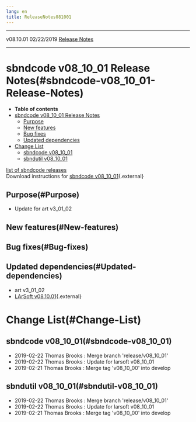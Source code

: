 ```yaml
---
lang: en
title: ReleaseNotes081001
---
```


  ----------- ------------ -- -- ------------------------------------------------------
  v08.10.01   02/22/2019         [Release Notes](ReleaseNotes081001.html)
  ----------- ------------ -- -- ------------------------------------------------------



sbndcode v08\_10\_01 Release Notes(#sbndcode-v08_10_01-Release-Notes)
======================================================================================

-   **Table of contents**
-   [sbndcode v08\_10\_01 Release
    Notes](#sbndcode-v08_10_01-Release-Notes)
    -   [Purpose](#Purpose)
    -   [New features](#New-features)
    -   [Bug fixes](#Bug-fixes)
    -   [Updated dependencies](#Updated-dependencies)
-   [Change List](#Change-List)
    -   [sbndcode v08\_10\_01](#sbndcode-v08_10_01)
    -   [sbndutil v08\_10\_01](#sbndutil-v08_10_01)

[list of sbndcode
releases](List_of_SBND_code_releases.html)\
Download instructions for [sbndcode
v08\_10\_01](http://scisoft.fnal.gov/scisoft/bundles/sbnd/v08_10_01/sbndcode-v08_10_01.html){.external}



Purpose(#Purpose)
----------------------------------

-   Update for art v3\_01\_02



New features(#New-features)
--------------------------------------------



Bug fixes(#Bug-fixes)
--------------------------------------



Updated dependencies(#Updated-dependencies)
------------------------------------------------------------

-   art v3\_01\_02
-   [LArSoft
    v08.10.01](https://cdcvs.fnal.gov/redmine/projects/larsoft/wiki/ReleaseNotes081001){.external}



Change List(#Change-List)
==========================================



sbndcode v08\_10\_01(#sbndcode-v08_10_01)
----------------------------------------------------------

-   2019-02-22 Thomas Brooks : Merge branch \'release/v08\_10\_01\'
-   2019-02-22 Thomas Brooks : Update for larsoft v08\_10\_01
-   2019-02-21 Thomas Brooks : Merge tag \'v08\_10\_00\' into develop



sbndutil v08\_10\_01(#sbndutil-v08_10_01)
----------------------------------------------------------

-   2019-02-22 Thomas Brooks : Merge branch \'release/v08\_10\_01\'
-   2019-02-22 Thomas Brooks : Update for larsoft v08\_10\_01
-   2019-02-21 Thomas Brooks : Merge tag \'v08\_10\_00\' into develop
